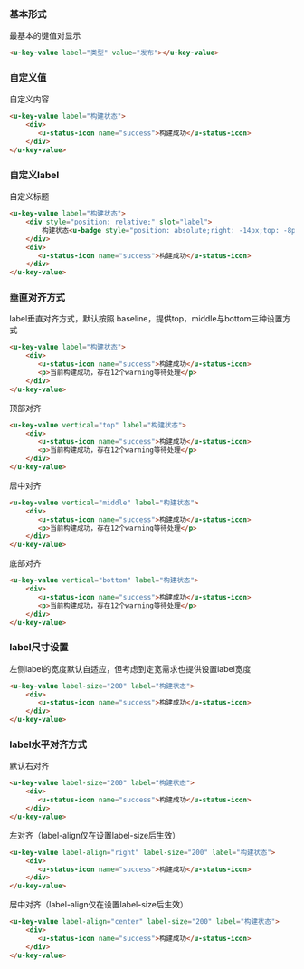 ### 基本形式

最基本的键值对显示
``` html
<u-key-value label="类型" value="发布"></u-key-value>
```

### 自定义值

自定义内容
``` html
<u-key-value label="构建状态">
    <div>
       <u-status-icon name="success">构建成功</u-status-icon>
    </div>
</u-key-value>
```
### 自定义label

自定义标题
``` html
<u-key-value label="构建状态">
    <div style="position: relative;" slot="label">
        构建状态<u-badge style="position: absolute;right: -14px;top: -8px;" value="1"></u-badge>
    </div>
    <div>
       <u-status-icon name="success">构建成功</u-status-icon>
    </div>
</u-key-value>
```
### 垂直对齐方式
label垂直对齐方式，默认按照 baseline，提供top，middle与bottom三种设置方式
``` html
<u-key-value label="构建状态">
    <div>
       <u-status-icon name="success">构建成功</u-status-icon>
       <p>当前构建成功，存在12个warning等待处理</p>
    </div>
</u-key-value>
```
顶部对齐
``` html
<u-key-value vertical="top" label="构建状态">
    <div>
       <u-status-icon name="success">构建成功</u-status-icon>
       <p>当前构建成功，存在12个warning等待处理</p>
    </div>
</u-key-value>
```
居中对齐
``` html
<u-key-value vertical="middle" label="构建状态">
    <div>
       <u-status-icon name="success">构建成功</u-status-icon>
       <p>当前构建成功，存在12个warning等待处理</p>
    </div>
</u-key-value>
```
底部对齐
``` html
<u-key-value vertical="bottom" label="构建状态">
    <div>
       <u-status-icon name="success">构建成功</u-status-icon>
       <p>当前构建成功，存在12个warning等待处理</p>
    </div>
</u-key-value>
```

### label尺寸设置
左侧label的宽度默认自适应，但考虑到定宽需求也提供设置label宽度
``` html
<u-key-value label-size="200" label="构建状态">
    <div>
       <u-status-icon name="success">构建成功</u-status-icon>
    </div>
</u-key-value>
```

### label水平对齐方式
默认右对齐
``` html
<u-key-value label-size="200" label="构建状态">
    <div>
       <u-status-icon name="success">构建成功</u-status-icon>
    </div>
</u-key-value>
```
左对齐（label-align仅在设置label-size后生效）
``` html
<u-key-value label-align="right" label-size="200" label="构建状态">
    <div>
       <u-status-icon name="success">构建成功</u-status-icon>
    </div>
</u-key-value>
```
居中对齐（label-align仅在设置label-size后生效）
``` html
<u-key-value label-align="center" label-size="200" label="构建状态">
    <div>
       <u-status-icon name="success">构建成功</u-status-icon>
    </div>
</u-key-value>
```

